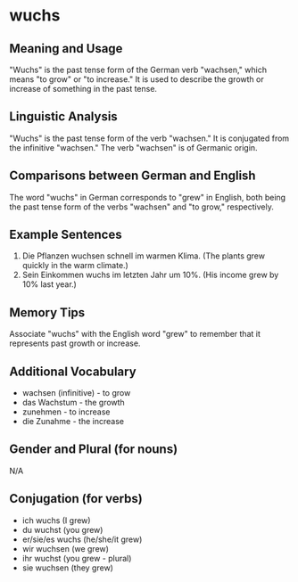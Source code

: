 # wuchs
## Meaning and Usage
"Wuchs" is the past tense form of the German verb "wachsen," which means "to grow" or "to increase." It is used to describe the growth or increase of something in the past tense.

## Linguistic Analysis
"Wuchs" is the past tense form of the verb "wachsen." It is conjugated from the infinitive "wachsen." The verb "wachsen" is of Germanic origin.

## Comparisons between German and English
The word "wuchs" in German corresponds to "grew" in English, both being the past tense form of the verbs "wachsen" and "to grow," respectively.

## Example Sentences
1. Die Pflanzen wuchsen schnell im warmen Klima. (The plants grew quickly in the warm climate.)
2. Sein Einkommen wuchs im letzten Jahr um 10%. (His income grew by 10% last year.)

## Memory Tips
Associate "wuchs" with the English word "grew" to remember that it represents past growth or increase.

## Additional Vocabulary
- wachsen (infinitive) - to grow
- das Wachstum - the growth
- zunehmen - to increase
- die Zunahme - the increase

## Gender and Plural (for nouns)
N/A

## Conjugation (for verbs)
- ich wuchs (I grew)
- du wuchst (you grew)
- er/sie/es wuchs (he/she/it grew)
- wir wuchsen (we grew)
- ihr wuchst (you grew - plural)
- sie wuchsen (they grew)
